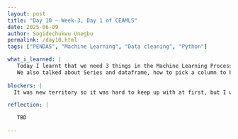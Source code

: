 ```yaml
---
layout: post
title: "Day 10 – Week-3, Day 1 of CEAMLS"
date: 2025-06-09
author: Sogidechukwu Unegbu
permalink: /day10.html
tags: ["PENDAS", "Machine Learning", "Data cleaning", "Python"]

what_i_learned: |  
   Today I learnt that we need 3 things in the Machine Learning Process. We talked about and went into **PENDAS**. It is a python library. we also discussed some functions like the head(), tail(), difference between drop(), and dropna(). Mergeing various files, getting the information about the file using info(), and more
   We also talked about Series and dataframe, how to pick a column to be our y and how to pick the columns that would be our X. We also saw a [**PENDAS** cheat sheet](https://studylib.net/doc/25268801/pandas-cheat-sheet). 
   
blockers: |
  It was new territory so it was hard to keep up with at first, but I was able to quickly catch up.

reflection: |

   TBD
  
---
```

